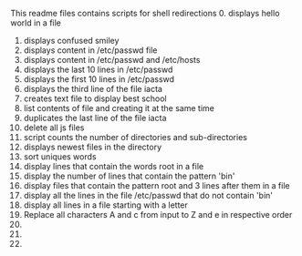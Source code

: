 This readme files contains scripts for shell redirections
0. displays hello world in a file
1. displays confused smiley
2. displays content in /etc/passwd file
3. displays content in /etc/passwd and /etc/hosts
4. displays the last 10 lines in /etc/passwd
5. displays the first 10 lines in /etc/passwd
6. displays the third line of the file iacta
7. creates text file to display best school
8. list contents of file and creating it at the same time
9. duplicates the last line of the file iacta
10. delete all js files
11. script counts the number of directories and sub-directories
12. displays newest files in the directory
13. sort uniques words
14. display lines that contain the words root in a file
15. display the number of lines that contain the pattern 'bin'
16. display files that contain the pattern root and 3 lines after them in a file
17. display all the lines in the file /etc/passwd that do not contain 'bin'
18. display all lines in a file starting with a letter
19. Replace all characters A and c from input to Z and e in respective order
20.
21.
22.
